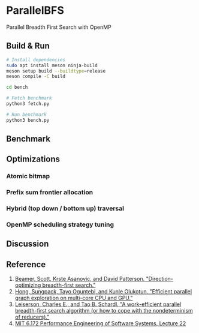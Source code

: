 # ParallelBFS
Parallel Breadth First Search with OpenMP

## Build & Run
```sh
# Install dependencies
sudo apt install meson ninja-build
meson setup build --buildtype=release
meson compile -C build

cd bench

# Fetch benchmark
python3 fetch.py

# Run benchmark
python3 bench.py
```

## Benchmark

## Optimizations
### Atomic bitmap
### Prefix sum frontier allocation
### Hybrid (top down / bottom up) traversal
### OpenMP scheduling strategy tuning

## Discussion

## Reference
1. [Beamer, Scott, Krste Asanovic, and David Patterson. "Direction-optimizing breadth-first search."](https://downloads.hindawi.com/journals/sp/2013/702694.pdf)
2. [Hong, Sungpack, Tayo Oguntebi, and Kunle Olukotun. "Efficient parallel graph exploration on multi-core CPU and GPU."](https://ppl.stanford.edu/papers/pact11-hong.pdf)
3. [Leiserson, Charles E., and Tao B. Schardl. "A work-efficient parallel breadth-first search algorithm (or how to cope with the nondeterminism of reducers)."](http://supertech.csail.mit.edu/papers/pbfs.pdf)
4. [MIT 6.172 Performance Engineering of Software Systems, Lecture 22](https://www.youtube.com/watch?v=IT_4fw6gfJw&list=PLUl4u3cNGP63VIBQVWguXxZZi0566y7Wf&index=22)
